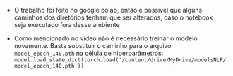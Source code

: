  - O trabalho foi feito no google colab, então é possível que alguns caminhos dos diretórios tenham que ser alterados, caso o notebook seja executado fora desse ambiente

 - Como mencionado no vídeo não é necessário treinar o modelo novamente. Basta substituir o caminho para o arquivo `model_epoch_140.pth` na célula de hiperparâmetros: `model.load_state_dict(torch.load('/content/drive/MyDrive/modelsNLP/model_epoch_140.pth'))`